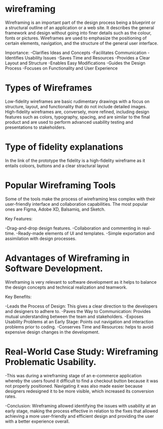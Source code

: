 # wireframing
Wireframing is an important part of the design process being a blueprint or a structural outline of an application or a web site. It describes the general framework and design without going into finer details such as the colour, fonts or pictures. Wireframes are used to emphasize the positioning of certain elements, navigation, and the structure of the general user interface.

Importance:
-Clarifies Ideas and Concepts
-Facilitates Communication
-Identifies Usability Issues
-Saves Time and Resources
-Provides a Clear Layout and Structure
-Enables Easy Modifications
-Guides the Design Process
-Focuses on Functionality and User Experience

# Types of Wireframes
Low-fidelity wireframes are basic rudimentary drawings with a focus on structure, layout, and functionality that do not include detailed images. High-fidelity wireframes are, conversely, more refined, including design features such as colors, typography, spacing, and are similar to the final product and are used to perform advanced usability testing and presentations to stakeholders.

# Type of fidelity explanations
In the link of the prototype the fidelity is a high-fidelity wireframe as it entails coloors, buttons and a clear stractural layout

# Popular Wireframing Tools
Some of the tools make the process of wireframing less complex with their user-friendly interface and collaboration capabilities. The most popular ones are Figma, Adobe XD, Balsamiq, and Sketch.

Key Features:

-Drag-and-drop design features.
-Collaboration and commenting in real-time.
-Ready-made elements of UI and templates.
-Simple exportation and assimilation with design processes.

# Advantages of Wireframing in Software Development.
Wireframing is very relevant to software development as it helps to balance the design concepts and technical realization and teamwork.

Key Benefits:

-Leads the Process of Design: This gives a clear direction to the developers and designers to adhere to.
-Paves the Way to Communication: Provides mutual understanding between the team and stakeholders.
-Exposes Usability Problems at an Early Stage: Points out navigation and interaction problems prior to coding.
-Conserves Time and Resources: helps to avoid expensive design changes in the development.

# Real-World Case Study: Wireframing Problematic Usability.
-This was during a wireframing stage of an e-commerce application whereby the users found it difficult to find a checkout button because it was not properly positioned.
Navigating it was also made easier because designers redesigned it to be more visible, which increased its conversion rates.

-Conclusion: Wireframing allowed identifying the issues with usability at an early stage, making the process effective in relation to the fixes that allowed achieving a more user-friendly and efficient design and providing the user with a better experience overall.
